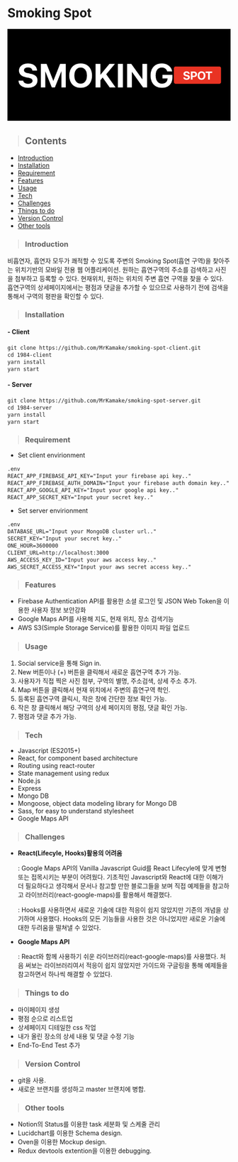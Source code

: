 # Smoking Spot

![main-logo](main-logo.png)

> ## Contents

- [Introduction](#Introduction)
- [Installation](#Installation)
- [Requirement](#Requirement)
- [Features](#Features)
- [Usage](#Usage)
- [Tech](#Usage)
- [Challenges](#Challenges)
- [Things to do](#Things-to-do)
- [Version Control](#Version-Control)
- [Other tools](#Other-tools)

> ### Introduction

비흡연자, 흡연자 모두가 쾌적할 수 있도록 주변의 Smoking Spot(흡연 구역)을 찾아주는 위치기반의 모바일 전용 웹 어플리케이션. 원하는 흡연구역의 주소를 검색하고 사진을 첨부하고 등록할 수 있다. 현재위치, 원하는 위치의 주변 흡연 구역을 찾을 수 있다. 흡연구역의 상세페이지에서는 평점과 댓글을 추가할 수 있으므로 사용하기 전에 검색을 통해서 구역의 평판을 확인할 수 있다.

> ### Installation

#### - Client

```
git clone https://github.com/MrKamake/smoking-spot-client.git
cd 1984-client
yarn install
yarn start
```

#### - Server

```
git clone https://github.com/MrKamake/smoking-spot-server.git
cd 1984-server
yarn install
yarn start
```

> ### Requirement

- Set client envirionment

```
.env
REACT_APP_FIREBASE_API_KEY="Input your firebase api key.."
REACT_APP_FIREBASE_AUTH_DOMAIN="Input your firebase auth domain key.."
REACT_APP_GOOGLE_API_KEY="Input your google api key.."
REACT_APP_SECRET_KEY="Input your secret key.."
```

- Set server envirionment

```
.env
DATABASE_URL="Input your MongoDB cluster url.."
SECRET_KEY="Input your secret key.."
ONE_HOUR=3600000
CLIENT_URL=http://localhost:3000
AWS_ACCESS_KEY_ID="Input your aws access key.."
AWS_SECRET_ACCESS_KEY="Input your aws secret access key.."
```

> ### Features

- Firebase Authentication API를 활용한 소셜 로그인 및 JSON Web Token을 이용한 사용자 정보 보안강화
- Google Maps API를 사용해 지도, 현재 위치, 장소 검색기능
- AWS S3(Simple Storage Service)를 활용한 이미지 파일 업로드

> ### Usage

1. Social service을 통해 Sign in.
2. New 버튼이나 (+) 버튼을 클릭해서 새로운 흡연구역 추가 가능.
3. 사용자가 직접 찍은 사진 첨부, 구역의 별명, 주소검색, 상세 주소 추가.
4. Map 버튼을 클릭해서 현재 위치에서 주변의 흡연구역 촥인.
5. 등록된 흡연구역 클릭시, 작은 창에 간단한 정보 확인 가능.
6. 작은 창 클릭해서 해당 구역의 상세 페이지의 평점, 댓글 확인 가능.
7. 평점과 댓글 추가 가능.

> ### Tech

- Javascript (ES2015+)
- React, for component based architecture
- Routing using react-router
- State management using redux
- Node.js
- Express
- Mongo DB
- Mongoose, object data modeling library for Mongo DB
- Sass, for easy to understand stylesheet
- Google Maps API

> ### Challenges

- **React(Lifecyle, Hooks)활용의 어려움**

  : Google Maps API의 Vanilla Javascript Guid를 React Lifecyle에 맞게 변형 또는 접목시키는 부분이 어려웠다. 기초적인 Javascript와 React에 대한 이해가 더 필요하다고 생각해서 문서나 참고할 만한 블로그들을 보며 직접 예제들을 참고하고 라이브러리(react-google-maps)를 활용해서 해결했다.

  : Hooks를 사용하면서 새로운 기술에 대한 적응이 쉽지 않았지만 기존의 개념을 상기하며 사용했다. Hooks의 모든 기능들을 사용한 것은 아니었지만 새로운 기술에 대한 두려움을 떨쳐낼 수 있었다.

- **Google Maps API**

  : React와 함께 사용하기 쉬운 라이브러리(react-google-maps)를 사용했다. 처음 써보는 라이브러리여서 적응이 쉽지 않았지만 가이드와 구글링을 통해 예제들을 참고하면서 하나씩 해결할 수 있었다.

> ### Things to do

- 마이페이지 생성
- 평점 순으로 리스트업
- 상세페이지 디테일한 css 작업
- 내가 올린 장소의 상세 내용 및 댓글 수정 기능
- End-To-End Test 추가

> ### Version Control

- git을 사용.
- 새로운 브랜치를 생성하고 master 브랜치에 병합.

> ### Other tools

- Notion의 Status를 이용한 task 세분화 및 스케줄 관리
- Lucidchart를 이용한 Schema design.
- Oven을 이용한 Mockup design.
- Redux devtools extention을 이용한 debugging.
